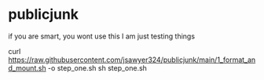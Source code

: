 # publicjunk

if you are smart, you wont use this 
I am just testing things 

curl https://raw.githubusercontent.com/jsawyer324/publicjunk/main/1_format_and_mount.sh -o step_one.sh
sh step_one.sh
